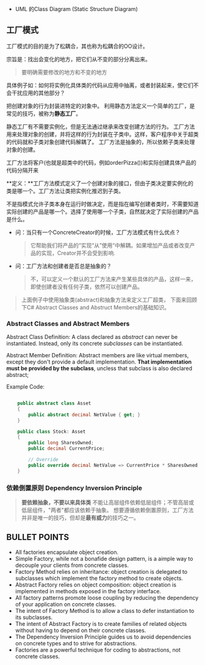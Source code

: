 - UML 的Class Diagram (Static Structure Diagram)



## 工厂模式

工厂模式的目的是为了松耦合，其也称为松耦合的OO设计。

宗旨是：找出会变化的地方，把它们从不变的部分分离出来。
> 要明确需要修改的地方和不变的地方


具体例子如：如何将实例化具体类的代码从应用中抽离，或者封装起来，使它们不会干扰应用的其他部分？ 


把创建对象的行为封装进特定的对象中。 利用静态方法定义一个简单的工厂，是常见的技巧，被称为**静态工厂**。 

静态工厂有不需要实例化，但是无法通过继承来改变创建方法的行为。
工厂方法用来处理对象的创建，并将这样的行为封装在子类中。这样，客户程序中关于超类的代码就和子类对象创建代码解耦了。
工厂方法是抽象的，所以依赖子类来处理对象的创建。

工厂方法将客户(也就是超类中的代码，例如orderPizza())和实际创建具体产品的代码分隔开来


**定义：**工厂方法模式定义了一个创建对象的接口，但由子类决定要实例化的类是哪一个。工厂方法让类把实例化推迟到子类。

不是指模式允许子类本身在运行时做决定，而是指在编写创建者类时，不需要知道实际创建的产品是哪一个。选择了使用哪一个子类，自然就决定了实际创建的产品是什么。


- 问：当只有一个ConcreteCreator的时候，工厂方法模式有什么优点？
  > 它帮助我们将产品的“实现“从”使用“中解耦。如果增加产品或者改变产品的实现，Creator并不会受到影响.

- 问：工厂方法和创建者是否总是抽象的？
  > 不，可以定义一个默认的工厂方法来产生某些具体的产品，这样一来，即使创建者没有任何子类，依然可以创建产品。


> 上面例子中使用抽象类(abstract)和抽象方法来定义工厂超类， 下面来回顾下C# Abstract Classes and Abstruct Members的基础知识。

### Abstract Classes and Abstract Members

Abstract Class Definition: A class declared as *abstract* can never be instantiated. Instead, only its concrete *subclasses* can be instantiated.

Abstract Member Definition: Abstract members are like virtual members, except they don't provide a default implementation. **That implementation must be provided by the subclass**, uncless that subclass is also declared abstract;

Example Code:
``` C#

    public abstract class Asset 
    {
        public abstract decimal NetValue { get; }
    }

    public class Stock: Asset 
    {
        public long SharesOwned;
        public decimal CurrentPrice;

        // Override
        public override decimal NetValue => CurrentPrice * SharesOwned;
    }

```


### 依赖倒置原则 **Dependency Inversion Principle**
> **要依赖抽象，不要以来具体类**
> 不能让高层组件依赖低层组件；不管高层或低层组件，"两者"都应该依赖于抽象。
> 想要遵循依赖倒置原则，工厂方法并非是唯一的技巧，但却是**最有威力**的技巧之一。


## BULLET POINTS
- All factories encapsulate object creation.
- Simple Factory, while not a bonafide design pattern, is a aimple way to decouple your clients from concrete classes.
- Factory Method relies on inheritance: object creation is delegated to subclasses which implement the factory method to create objects.
- Abstract Factory relies on object composition: object creation is implemented in methods exposed in the factory interface.
- All factory patterns promote loose coupling by reducing the dependency of your application on concrete classes.
- The intent of Factory Method is to allow a class to defer instantiation to its subclasses.
- The intent of Abstract Factory is to create families of related objects without having to depend on their concrete classes.
- The Dependency Inversion Principle guides us to avoid dependencies on concrete types and to strive for abstractions.
- Factories are a powerful technique for coding to abstractions, not concrete classes.
